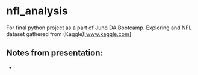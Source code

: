 # nfl_analysis
For final python project as a part of Juno DA Bootcamp. Exploring and NFL dataset gathered from (Kaggle)[www.kaggle.com]


## Notes from presentation:
- 